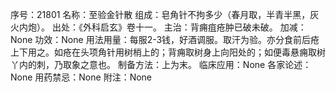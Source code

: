 序号：21801
名称：至验金针散
组成：皂角针不拘多少（春月取，半青半黑，灰火内炮）。
出处：《外科启玄》卷十一。
主治：背痈疽疮肿已破未破。
加减：None
功效：None
用法用量：每服2-3钱，好酒调服。取汗为验。亦分食前后疮上下用之。如疮在头项角针用树梢上的；背痈取树身上向阳处的；如便毒悬痈取树丫内的刺，乃取象之意也。
制备方法：上为末。
临床应用：None
各家论述：None
用药禁忌：None
附注：None
